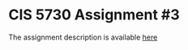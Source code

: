 # CIS 5730 Assignment #3

The assignment description is available [here](https://docs.google.com/document/d/1dCsX9JSN1_eULucK8VwmjG0APXYJAYfe1elJdUsquxQ/edit?usp=sharing)
